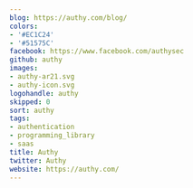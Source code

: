 ```yaml
---
blog: https://authy.com/blog/
colors:
- '#EC1C24'
- '#51575C'
facebook: https://www.facebook.com/authysec
github: authy
images:
- authy-ar21.svg
- authy-icon.svg
logohandle: authy
skipped: 0
sort: authy
tags:
- authentication
- programming_library
- saas
title: Authy
twitter: Authy
website: https://authy.com/
---
```

